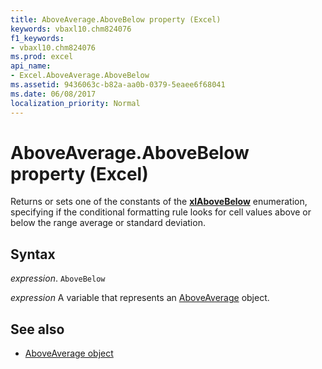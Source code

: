 ```yaml
---
title: AboveAverage.AboveBelow property (Excel)
keywords: vbaxl10.chm824076
f1_keywords:
- vbaxl10.chm824076
ms.prod: excel
api_name:
- Excel.AboveAverage.AboveBelow
ms.assetid: 9436063c-b82a-aa0b-0379-5eaee6f68041
ms.date: 06/08/2017
localization_priority: Normal
---
```



# AboveAverage.AboveBelow property (Excel)

Returns or sets one of the constants of the **[xlAboveBelow](Excel.XlAboveBelow.md)** enumeration, specifying if the conditional formatting rule looks for cell values above or below the range average or standard deviation.


## Syntax

_expression_. `AboveBelow`

_expression_ A variable that represents an [AboveAverage](Excel.AboveAverage.md) object.


## See also

- [AboveAverage object](Excel.AboveAverage.md)

